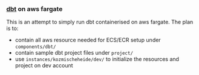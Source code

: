 ### [dbt](https://docs.getdbt.com/) on aws fargate

This is an attempt to simply run dbt containerised
on aws fargate. The plan is to:
- contain all aws resource needed for ECS/ECR setup under `components/dbt/`
- contain sample dbt project files under `project/`
- use `instances/kozmischeheide/dev/` to initialize the resources and project on dev account 
